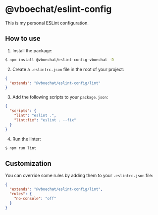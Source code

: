 # @vboechat/eslint-config

This is my personal ESLint configuration.

## How to use

1. Install the package:

```bash
$ npm install @vboechat/eslint-config-vboechat -D
```

2. Create a `.eslintrc.json` file in the root of your project:

```json
{
  "extends": "@vboechat/eslint-config/lint"
}
```

3. Add the following scripts to your `package.json`:

```json
{
  "scripts": {
    "lint": "eslint .",
    "lint:fix": "eslint . --fix"
  }
}
```

4. Run the linter:

```bash
$ npm run lint
```

## Customization

You can override some rules by adding them to your `.eslintrc.json` file:

```json
{
  "extends": "@vboechat/eslint-config/lint",
  "rules": {
    "no-console": "off"
  }
}
```
